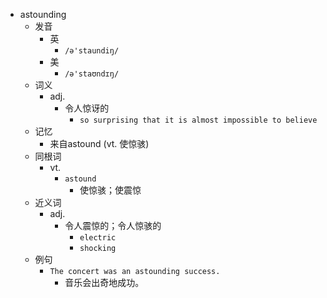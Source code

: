 - astounding
  - 发音
    - 英
      - `/ə'staundiŋ/`
    - 美
      - `/ə'staʊndɪŋ/`
  - 词义
    - adj.
      - 令人惊讶的
        - `so surprising that it is almost impossible to believe`
  - 记忆
    - 来自astound (vt. 使惊骇)
  - 同根词
    - vt.
      - `astound`
        - 使惊骇；使震惊
  - 近义词
    - adj.
      - 令人震惊的；令人惊骇的
        - `electric`
        - `shocking`
  - 例句
    - `The concert was an astounding success.`
      - 音乐会出奇地成功。

